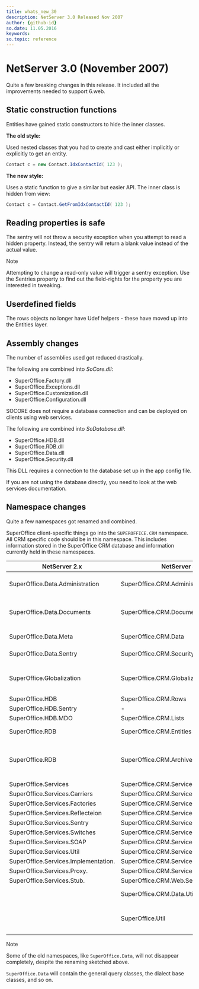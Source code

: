 ```yaml
---
title: whats_new_30
description: NetServer 3.0 Released Nov 2007
author: {github-id}
so.date: 11.05.2016
keywords: 
so.topic: reference
---
```


# NetServer 3.0 (November 2007)

Quite a few breaking changes in this release. It included all the improvements needed to support 6.web.

## Static construction functions

Entities have gained static constructors to hide the inner classes.

**The old style:**

Used nested classes that you had to create and cast either implicitly or explicitly to get an entity.

```csharp
Contact c = new Contact.IdxContactId( 123 );
```

**The new style:**

Uses a static function to give a similar but easier API. The inner class is hidden from view:

```csharp
Contact c = Contact.GetFromIdxContactId( 123 );
```

## Reading properties is safe

The sentry will not throw a security exception when you attempt to read a hidden property. Instead, the sentry will return a blank value instead of the actual value.

> [!NOTE]
> Attempting to change a read-only value will trigger a sentry exception. Use the Sentries property to find out the field-rights for the property you are interested in tweaking.

## Userdefined fields

The rows objects no longer have Udef helpers - these have moved up into the Entities layer.

## Assembly changes

The number of assemblies used got reduced drastically.

The following are combined into *SoCore.dll*:

* SuperOffice.Factory.dll
* SuperOffice.Exceptions.dll
* SuperOffice.Customization.dll
* SuperOffice.Configuration.dll

SOCORE does not require a database connection and can be deployed on clients using web services.

The following are combined into *SoDatabase.dll*:

* SuperOffice.HDB.dll
* SuperOffice.RDB.dll
* SuperOffice.Data.dll
* SuperOffice.Security.dll

This DLL requires a connection to the database set up in the app config file.

If you are not using the database directly, you need to look at the web services documentation.

## Namespace changes

Quite a few namespaces got renamed and combined.

SuperOffice client-specific things go into the `SUPEROFFICE.CRM` namespace. All CRM specific code should be in this namespace. This includes information stored in the SuperOffice CRM database and information currently held in these namespaces.

| NetServer 2.x | NetServer 3.x | Description |
|---|---|---|
| SuperOffice.Data.Administration | SuperOffice.CRM.Administration | User interface independent (user-) administration functions |
| SuperOffice.Data.Documents | SuperOffice.CRM.Documents | Document handling (Template variables are held in objects under SuperOffice.CRM.Globalization) |
| SuperOffice.Data.Meta | SuperOffice.CRM.Data | Information about tables and fields in the CRM database |
| SuperOffice.Data.Sentry | SuperOffice.CRM.Security | Calculates who can access what data |
| SuperOffice.Globalization | SuperOffice.CRM.Globalization | Language and resource dependent stuff like phone, name and address formatting. Template variables and tags. |
| SuperOffice.HDB | SuperOffice.CRM.Rows | Rows is easier to understand. |
| SuperOffice.HDB.Sentry | - | Removed - not needed |
| SuperOffice.HDB.MDO | SuperOffice.CRM.Lists | |
| SuperOffice.RDB | SuperOffice.CRM.Entities | Entity aggregates row objects into business objects. |
| SuperOffice.RDB | SuperOffice.CRM.Archives | Archives are multi-column lists. These are hard-coded lists. They are superceded by the new ArchiveList namespaces, which are dynamic and flexible. |
| SuperOffice.Services | SuperOffice.CRM.Services | |
| SuperOffice.Services.Carriers | SuperOffice.CRM.Services | |
| SuperOffice.Services.Factories | SuperOffice.CRM.Services | |
| SuperOffice.Services.Reflecteion | SuperOffice.CRM.Services.Reflection | |
| SuperOffice.Services.Sentry | SuperOffice.CRM.Services.Security | |
| SuperOffice.Services.Switches | SuperOffice.CRM.Services.Switches | |
| SuperOffice.Services.SOAP | SuperOffice.CRM.Services.SOAP | |
| SuperOffice.Services.Util | SuperOffice.CRM.Services.Util | |
| SuperOffice.Services.Implementation. | SuperOffice.CRM.Services.Implementation. | |
| SuperOffice.Services.Proxy. | SuperOffice.CRM.Services.Proxy. | |
| SuperOffice.Services.Stub. | SuperOffice.CRM.Web.Services. | |
| | SuperOffice.CRM.Data.Util | **new** - helper classes for the database classes. |
| | SuperOffice.Util | **new** - helper classes and enums for everyone. Converters, template base classes, etc. |

> [!NOTE]
> Some of the old namespaces, like `SuperOffice.Data`, will not disappear completely, despite the renaming sketched above.

`SuperOffice.Data` will contain the general query classes, the dialect base classes, and so on.
